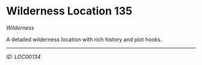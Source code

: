 # Wilderness Location 135

*Wilderness*

A detailed wilderness location with rich history and plot hooks.

---
*ID: LOC00134*